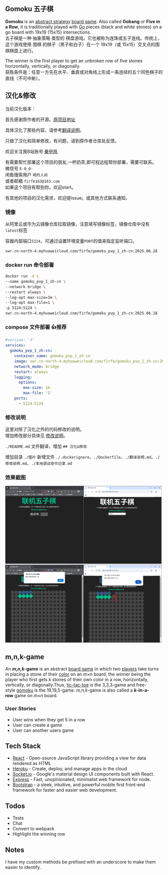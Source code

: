 ## Gomoku 五子棋



**Gomoku** is an [abstract
strategy](https://en.wikipedia.org/wiki/Abstract_strategy) [board game](https://en.wikipedia.org/wiki/Board_game). Also called **Gobang** or **Five in a Row**, it is traditionally played with [Go](https://en.wikipedia.org/wiki/Go_(game)) pieces (black and white stones) on a go board with 19x19 (15x15) intersections.  
五子棋是一种 抽象策略 类型的 棋盘游戏。它也被称为连珠或五子连线。传统上，这个游戏使用 围棋 的棋子（黑子和白子）在一个 19x19（或 15x15）交叉点的围棋棋盘上进行。

The winner is the first player to get an unbroken row of five stones horizontally, vertically, or diagonally.  
获胜条件是：任意一方先在水平、垂直或对角线上形成一条连续的五个同色棋子的直线（不可中断）。

## 汉化&修改

当前汉化版本：

首先感谢原作者的开源。[原项目地址](https://github.com/ChrisWiles/GomokuReact)

具体汉化了那些内容，请参考[翻译说明](./翻译说明.md)。

只做了汉化和简单修改，有问题，请到原作者仓库处反馈。

欢迎关注我B站账号 [秦曱凧](https://space.bilibili.com/17547201)

有需要帮忙部署这个项目的朋友,一杯奶茶,即可程远程帮你部署，需要可联系。  
微信号 `E-0_0-`  
闲鱼搜索用户 `明月人间`  
或者邮箱 `firfe163@163.com`  
如果这个项目有帮到你。欢迎start。

有其他的项目的汉化需求，欢迎提issue。或其他方式联系通知。

### 镜像

从阿里云或华为云镜像仓库拉取镜像，注意填写镜像标签，镜像仓库中没有`latest`标签

容器内部端口`5124`，可通过设置环境变量`PORT`的值来指定监听端口。

```bash
swr.cn-north-4.myhuaweicloud.com/firfe/gomoku_pvp_1_zh-cn:2025.06.28
```

### docker run 命令部署

```bash
docker run -d \
--name gomoku_pvp_1_zh-cn \
--network bridge \
--restart always \
--log-opt max-size=1m \
--log-opt max-file=1 \
-p 5124:5124 \
swr.cn-north-4.myhuaweicloud.com/firfe/gomoku_pvp_1_zh-cn:2025.06.28
```
### compose 文件部署 👍推荐

```yaml
#version: '3'
services:
  gomoku_pvp_1_zh-cn:
    container_name: gomoku_pvp_1_zh-cn
    image: swr.cn-north-4.myhuaweicloud.com/firfe/gomoku_pvp_1_zh-cn:2025.06.28
    network_mode: bridge
    restart: always
    logging:
      options:
        max-size: 1m
        max-file: '1'
    ports:
      - 5124:5124
```

### 修改说明

这里对除了汉化之外的代码修改的说明。  
增加修改部分具体见 [修改说明](./修改说明.md)。

`./README.md` 文件翻译，增加 `## 汉化&修改`

增加目录 `./图片`
新增文件 `./.dockerignore`、`./Dockerfile`、`./翻译说明.md`、`./修改说明.md`、`./本地调试命令记录.md` 

### 效果截图

<img src="图片/开始游戏.png" width="500" />
<img src="图片/开始玩.png" width="500" />


## m,n,k-game

An **_m,n,k_-game** is an
abstract [board game](https://en.wikipedia.org/wiki/Board_game) in
which two [players](https://en.wikipedia.org/wiki/Player_(game)) take
turns in placing a stone of their [color](https://en.wikipedia.org/wiki/Color) on
an _m_×_n_ board, the winner being the player who first
gets _k_ stones of their own color in a row, horizontally,
vertically, or diagonally.Thus, [tic-tac-toe](https://en.wikipedia.org/wiki/Tic-tac-toe) is the 3,3,3-game and
free-style [gomoku](https://en.wikipedia.org/wiki/Gomoku) is the 19,19,5-game. _m,n,k_-game
is also called a **_k_-in-a-row** game on _m_×_n_ board.

### User Stories
- User wins when they get 5 in a row
- User can create a game
- User can another users game

## Tech Stack
* [React](https://facebook.github.io/react/docs/getting-started.html) - Open-source JavaScript library providing a view for data rendered as HTML
* [Heroku](https://devcenter.heroku.com/categories/reference) - Create, deploy, and manage apps in the cloud
* [Socket.io](http://www.material-ui.com/) - Google's material design UI components built with React.
* [Express](http://expressjs.com/) - Fast, unopinionated, minimalist web framework for node.
* [Bootstrap](getbootstrap.com) -  a sleek, intuitive, and powerful mobile first front-end framework for faster and easier web development.

## Todos
- Tests
- Chat
- Convert to webpack
- Highlight the winning row

## Notes

I have my custom methods be prefixed with an underscore to make them easier to identify.
